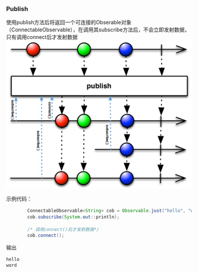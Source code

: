 ### Publish  
使用publish方法后将返回一个可连接的Obserable对象（ConnectableObservable），在调用其subscribe方法后，不会立即发射数据，只有调用connect后才发射数据  
![](/docs/images/publishConnect.png)  

示例代码：   

```java
		ConnectableObservable<String> cob = Observable.just("hello", "word").publish();
		cob.subscribe(System.out::println);
		
		/* 调用connect()后才发射数据*/
		cob.connect();
```

输出  

```
hello
word
```
